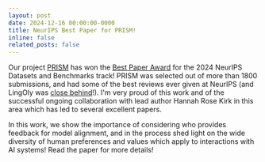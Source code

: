 ```yaml
---
layout: post
date: 2024-12-16 00:00:00-0000
title: NeurIPS Best Paper for PRISM!
inline: false
related_posts: false
---
```


Our project <a href="https://arxiv.org/abs/2404.16019">PRISM</a> has won the <a href="https://blog.neurips.cc/2024/12/10/announcing-the-neurips-2024-best-paper-awards/">Best Paper Award</a> for the 2024 NeurIPS Datasets and Benchmarks track! PRISM was selected out of more than 1800 submissions, and had some of the best reviews ever given at NeurIPS (and LingOly was <a href="https://papercopilot.com/statistics/neurips-statistics/neurips-2024-statistics-datasets-benchmarks-track/">close behind</a>!). I'm very proud of this work and of the successful ongoing collaboration with lead author Hannah Rose Kirk in this area which has led to several excellent papers.

In this work, we show the importance of considering who provides feedback for model alignment, and in the process shed light on the wide diversity of human preferences and values which apply to interactions with AI systems! Read the paper for more details!